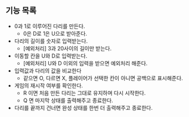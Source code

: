 ## 기능 목록

- 0과 1로 이루어진 다리를 만든다.
    - 0은 D로 1은 U으로 받아준다.
- 다리의 길이를 숫자로 입력받는다.
    - [예외처리] 3과 20사이의 길이만 받는다.
- 이동할 칸을 U와 D로 입력받는다.
    - [예외처리] U와 D 이외의 입력을 받으면 예외처리 해준다.
- 입력값과 다리의 값을 비교한다
    - 같으면 O, 다르면 X, 플레이어가 선택한 칸이 아니면 공백으로 표시해준다.
- 게임의 재시작 여부를 확인한다.
    - R 이면 처음 만든 다리는 그대로 유지하며 다시 시작한다.
    - Q 면 마지막 상태를 출력해주고 종료한다.
- 다리를 끝까지 건너면 완성 상태를 한번 더 출력해주고 종료한다.